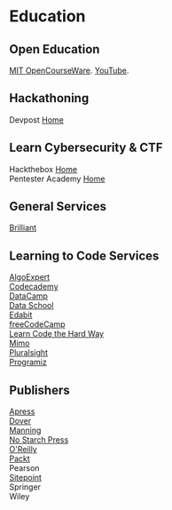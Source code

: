 # Education



## Open Education

[MIT OpenCourseWare](https://ocw.mit.edu/index.htm). [YouTube](https://www.youtube.com/channel/UCEBb1b_L6zDS3xTUrIALZOw).<br>



## Hackathoning

Devpost [Home](https://devpost.com)<br>



## Learn Cybersecurity & CTF

Hackthebox [Home](https://www.hackthebox.eu)<br>
Pentester Academy [Home](https://www.pentesteracademy.com)<br>

## General Services

[Brilliant](https://brilliant.org/premium/)<br>



## Learning to Code Services

[AlgoExpert](https://www.algoexpert.io/product)<br>
[Codecademy](https://www.codecademy.com)<br>
[DataCamp](https://www.datacamp.com)<br>
[Data School](https://www.dataschool.io/start/)<br>
[Edabit](https://edabit.com)<br>
[freeCodeCamp](https://www.freecodecamp.org)<br>
[Learn Code the Hard Way](https://learncodethehardway.org)<br>
[Mimo](https://getmimo.com)<br>
[Pluralsight](https://www.pluralsight.com)<br>
[Programiz](https://www.programiz.com)<br>



## Publishers

[Apress](https://www.apress.com)<br>
[Dover](https://store.doverpublications.com/by-subject-mathematics.html)<br>
[Manning](https://www.manning.com)<br>
[No Starch Press](https://nostarch.com)<br>
[O'Reilly](https://www.oreilly.com)<br>
[Packt](https://www.packtpub.com)<br>
Pearson<br>
[Sitepoint](https://www.sitepoint.com)<br>
Springer<br>
Wiley<br>
